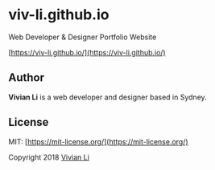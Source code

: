# viv-li.github.io

Web Developer & Designer Portfolio Website

[https://viv-li.github.io/](https://viv-li.github.io/)


## Author

**Vivian Li** is a web developer and designer based in Sydney.


## License

MIT: [https://mit-license.org/](https://mit-license.org/)

Copyright 2018 [Vivian Li](https://viv-li.github.io/)